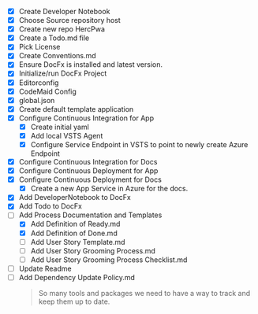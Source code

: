 - [x] Create Developer Notebook
- [x] Choose Source repository host
- [x] Create new repo HercPwa
- [x] Create a Todo.md file 
- [x] Pick License
- [x] Create Conventions.md
- [x] Ensure DocFx is installed and latest version.
- [x] Initialize/run DocFx Project
- [x] Editorconfig
- [x] CodeMaid Config
- [x] global.json
- [x] Create default template application
- [x] Configure Continuous Integration for App
  - [x] Create initial yaml
  - [x] Add local VSTS Agent
  - [x] Configure Service Endpoint in VSTS to point to newly create Azure Endpoint
- [x] Configure Continuous Integration for Docs
- [x] Configure Continuous Deployment for App
- [x] Configure Continuous Deployment for Docs
  - [x] Create a new App Service in Azure for the docs.  
- [x] Add DeveloperNotebook to DocFx
- [x] Add Todo to DocFx
- [ ] Add Process Documentation and Templates
  - [x] Add Definition of Ready.md
  - [x] Add Definition of Done.md
  - [ ] Add User Story Template.md
  - [ ] Add User Story Grooming Process.md
  - [ ] Add User Story Grooming Process Checklist.md
- [ ] Update Readme
- [ ] Add Dependency Update Policy.md
   > So many tools and packages we need to have a way to track and keep them up to date.
